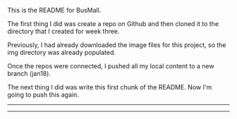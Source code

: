 This is the README for BusMall.

The first thing I did was create a repo on Github and then cloned it to the directory that I created for week three.

Previously, I had already downloaded the image files for this project, so the img directory was already populated.

Once the repos were connected, I pushed all my local content to a new branch (jan18).

The next thing I did was write this first chunk of the README. Now I'm going to push this again.

--------------------------
--------------------------
